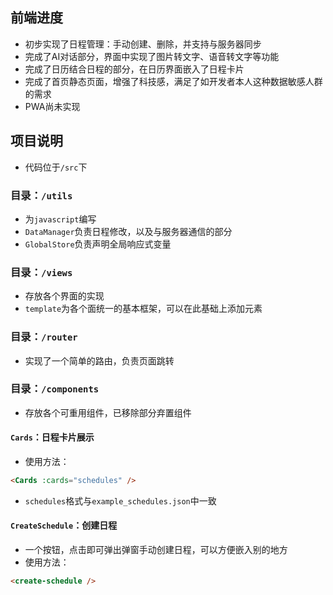 
## 前端进度

 * 初步实现了日程管理：手动创建、删除，并支持与服务器同步
 * 完成了AI对话部分，界面中实现了图片转文字、语音转文字等功能
 * 完成了日历结合日程的部分，在日历界面嵌入了日程卡片
 * 完成了首页静态页面，增强了科技感，满足了如开发者本人这种数据敏感人群的需求
 * PWA尚未实现

## 项目说明

 * 代码位于`/src`下

### 目录：`/utils`

 * 为`javascript`编写
 * `DataManager`负责日程修改，以及与服务器通信的部分
 * `GlobalStore`负责声明全局响应式变量

### 目录：`/views`

 * 存放各个界面的实现
 * `template`为各个面统一的基本框架，可以在此基础上添加元素

### 目录：`/router`

 * 实现了一个简单的路由，负责页面跳转

### 目录：`/components`

 * 存放各个可重用组件，已移除部分弃置组件
 
#### `Cards`：日程卡片展示

 * 使用方法：
 ```html
 <Cards :cards="schedules" />
 ```

 * `schedules`格式与`example_schedules.json`中一致

#### `CreateSchedule`：创建日程

 * 一个按钮，点击即可弹出弹窗手动创建日程，可以方便嵌入别的地方
 * 使用方法：
 ```html
 <create-schedule />
 ```
